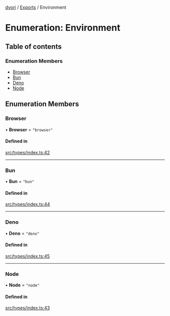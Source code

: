 [dvori](../README.md) / [Exports](../modules.md) / Environment

# Enumeration: Environment

## Table of contents

### Enumeration Members

- [Browser](Environment.md#browser)
- [Bun](Environment.md#bun)
- [Deno](Environment.md#deno)
- [Node](Environment.md#node)

## Enumeration Members

### Browser

• **Browser** = ``"browser"``

#### Defined in

[src/types/index.ts:42](https://github.com/dvorijs/dvori/blob/f967545/src/types/index.ts#L42)

___

### Bun

• **Bun** = ``"bun"``

#### Defined in

[src/types/index.ts:44](https://github.com/dvorijs/dvori/blob/f967545/src/types/index.ts#L44)

___

### Deno

• **Deno** = ``"deno"``

#### Defined in

[src/types/index.ts:45](https://github.com/dvorijs/dvori/blob/f967545/src/types/index.ts#L45)

___

### Node

• **Node** = ``"node"``

#### Defined in

[src/types/index.ts:43](https://github.com/dvorijs/dvori/blob/f967545/src/types/index.ts#L43)
